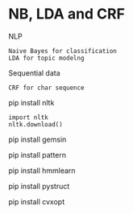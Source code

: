 # NB, LDA and CRF 

NLP

    Naive Bayes for classification
    LDA for topic modelng


Sequential data

    CRF for char sequence


pip install nltk

    import nltk
    nltk.download()


pip install gemsin

pip install pattern

pip install hmmlearn

pip install pystruct

pip install cvxopt
